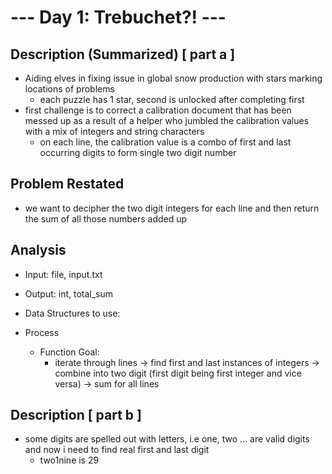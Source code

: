 # --- Day 1: Trebuchet?! ---
## Description (Summarized) [ part a ]
- Aiding elves in fixing issue in global snow production with stars marking locations of problems
    * each puzzle has 1 star, second is unlocked after completing first
- first challenge is to correct a calibration document that has been messed up as a result of a helper who jumbled the calibration values with a mix of integers and string characters
    * on each line, the calibration value is a combo of first and last occurring digits to form single two digit number

## Problem Restated
- we want to decipher the two digit integers for each line and then return the sum of all those numbers added up

## Analysis
- Input: file, input.txt
- Output: int, total_sum
- Data Structures to use:

- Process
    * Function Goal:
        - iterate through lines -> find first and last instances of integers -> combine into two digit (first digit being first integer and vice versa) -> sum for all lines


## Description [ part b ]
- some digits are spelled out with letters, i.e one, two ... are valid digits and now i need to find real first and last digit
    * two1nine is 29
